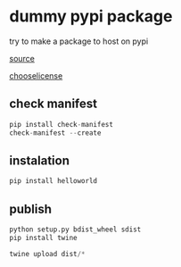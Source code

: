 # dummy pypi package

try to make a package to host on pypi

[source](https://www.youtube.com/watch?v=GIF3LaRqgXo)

[chooselicense](https://choosealicense.com/)

## check manifest

```python
pip install check-manifest
check-manifest --create
```

## instalation

```python
pip install helloworld
```

## publish

```python
python setup.py bdist_wheel sdist
pip install twine

twine upload dist/*
```